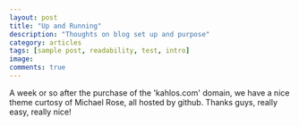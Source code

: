 ```yaml
---
layout: post
title: "Up and Running"
description: "Thoughts on blog set up and purpose"
category: articles
tags: [sample post, readability, test, intro]
image:
comments: true
---
```


A week or so after the purchase of the 'kahlos.com' domain, we have a nice theme curtosy of Michael Rose, all hosted by github. Thanks guys, really easy, really nice!
